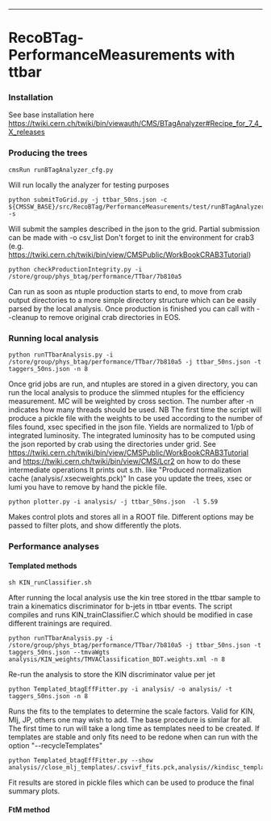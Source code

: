 ----------------------------------------------
# RecoBTag-PerformanceMeasurements with ttbar

### Installation
See base installation here
https://twiki.cern.ch/twiki/bin/viewauth/CMS/BTagAnalyzer#Recipe_for_7_4_X_releases

### Producing the trees
```
cmsRun runBTagAnalyzer_cfg.py
```
Will run locally the analyzer for testing purposes
```
python submitToGrid.py -j ttbar_50ns.json -c ${CMSSW_BASE}/src/RecoBTag/PerformanceMeasurements/test/runBTagAnalyzer_cfg.py -s
```
Will submit the samples described in the json to the grid.
Partial submission can be made with -o csv_list
Don't forget to init the environment for crab3
(e.g. https://twiki.cern.ch/twiki/bin/view/CMSPublic/WorkBookCRAB3Tutorial)
```
python checkProductionIntegrity.py -i /store/group/phys_btag/performance/TTbar/7b810a5
```
Can run as soon as ntuple production starts to end, to move from crab output directories to a more simple directory structure
which can be easily parsed by the local analysis. 
Once production is finished you can call with --cleanup to remove original crab directories in EOS.

### Running local analysis
```
python runTTbarAnalysis.py -i /store/group/phys_btag/performance/TTbar/7b810a5 -j ttbar_50ns.json -t taggers_50ns.json -n 8
```
Once grid jobs are run, and ntuples are stored in a given directory, you can run the local analysis to produce the slimmed ntuples for the efficiency measurement.
MC will be weighted by cross section. The number after -n indicates how many threads should be used.
NB The first time the script will produce a pickle file with the weights to be used according to the number of files found, xsec specified in the json file.
Yields are normalized to 1/pb of integrated luminosity.
The integrated luminosity has to be computed using the json reported by crab using the directories under grid.
See https://twiki.cern.ch/twiki/bin/view/CMSPublic/WorkBookCRAB3Tutorial and https://twiki.cern.ch/twiki/bin/view/CMS/Lcr2 on how to do these intermediate operations
It prints out s.th. like "Produced normalization cache (analysis/.xsecweights.pck)"
In case you update the trees, xsec or lumi you have to remove by hand the pickle file.
```
python plotter.py -i analysis/ -j ttbar_50ns.json  -l 5.59
```
Makes control plots and stores all in a ROOT file. Different options may be passed to filter plots, and show differently the plots. 

### Performance analyses

#### Templated methods
```
sh KIN_runClassifier.sh
```
After running the local analysis use the kin tree stored in the ttbar sample to train a kinematics discriminator for b-jets in ttbar events.
The script compiles and runs KIN_trainClassifier.C which should be modified in case different trainings are required.
```
python runTTbarAnalysis.py -i /store/group/phys_btag/performance/TTbar/7b810a5 -j ttbar_50ns.json -t taggers_50ns.json --tmvaWgts analysis/KIN_weights/TMVAClassification_BDT.weights.xml -n 8
```
Re-run the analysis to store the KIN discriminator value per jet
```
python Templated_btagEffFitter.py -i analysis/ -o analysis/ -t taggers_50ns.json -n 8
```
Runs the fits to the templates to determine the scale factors. Valid for KIN, Mlj, JP, others one may wish to add.
The base procedure is similar for all. The first time to run will take a long time as templates need to be created.
If templates are stable and only fits need to be redone when can run with the option "--recycleTemplates"
```
python Templated_btagEffFitter.py --show analysis//close_mlj_templates/.csvivf_fits.pck,analysis//kindisc_templates/.csvivf_fits.pck,analysis//jpTagger_templates/.csvivf_fits.pck
```
Fit results are stored in pickle files which can be used to produce the final summary plots.

#### FtM method